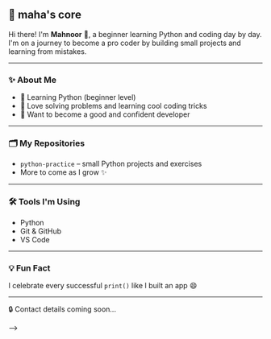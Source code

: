 ## 🌸 maha's core

Hi there! I'm **Mahnoor** 👋, a beginner learning Python and coding day by day.  
I'm on a journey to become a pro coder by building small projects and learning from mistakes.

---

### ✨ About Me
- 🐍 Learning Python (beginner level)
- 💓 Love solving problems and learning cool coding tricks
- 🚀 Want to become a good and confident developer

---

### 🗂️ My Repositories
- `python-practice` – small Python projects and exercises
- More to come as I grow ✨

---

### 🛠️ Tools I'm Using
- Python
- Git & GitHub
- VS Code

---

### 💡 Fun Fact
I celebrate every successful `print()` like I built an app 😄

---

🔒 Contact details coming soon...

-->
